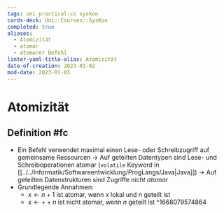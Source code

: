 ```yaml
---
tags: uni practical-cs syskon
cards-deck: Uni::Courses::SysKon
completed: true
aliases:
  - Atomizität
  - atomar
  - atomarer Befehl
linter-yaml-title-alias: Atomizität
date-of-creation: 2023-01-02
mod-date: 2023-01-03
---
```


# Atomizität

## Definition #fc
- Ein Befehl verwendet maximal einen Lese- oder Schreibzugriff auf gemeinsame Ressourcen
	→ Auf geteilten Datentypen sind Lese- und Schreiboperationen atomar (`volatile` Keyword in [[../../Informatik/Softwareentwicklung/ProgLangs/Java|Java]])
	→ Auf geteilten Datenstrukturen sind Zugriffe *nicht atomar*
- Grundlegende Annahmen:
	- $x\leftarrow n+1$ ist atomar, wenn $x$ lokal und $n$ geteilt ist
	- $x\leftarrow++n$ ist nicht atomar, wenn $n$ geteilt ist
^1668079574864
